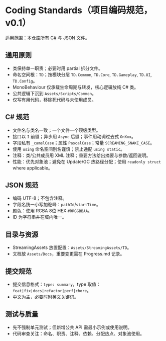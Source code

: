 # Coding Standards（项目编码规范，v0.1）

适用范围：本仓库所有 C# 与 JSON 文件。

## 通用原则
- 类保持单一职责；必要时用 partial 拆分文件。
- 命名空间根：`TD`；按模块分层 `TD.Common`, `TD.Core`, `TD.Gameplay`, `TD.UI`, `TD.Config`。
- MonoBehaviour 仅承载生命周期与转发，核心逻辑放纯 C# 类。
- 公共逻辑下沉到 `Assets/Scripts/Common`。
- 仅写有用代码，移除死代码与未使用成员。

## C# 规范
- 文件名与类名一致；一个文件一个顶级类型。
- 接口以 `I` 前缀；异步用 `Async` 后缀；事件用动词过去式 `OnXxx`。
- 字段私有 `_camelCase`；属性 `PascalCase`；常量 `SCREAMING_SNAKE_CASE`。
- 使用 `using` 命名空间别名谨慎；禁止通配 `using static`。
- 注释：类/公共成员用 XML 注释；重要方法给出摘要与参数/返回说明。
- 性能：优先对象池；避免在 Update/GC 热路径分配；使用 `readonly struct` where applicable。

## JSON 规范
- 编码 UTF-8；不包含注释。
- 字段名统一小写加驼峰：`pathId`/`startTime`。
- 颜色：使用 RGBA 8位 HEX `#RRGGBBAA`。
- ID 为字符串并在域内唯一。

## 目录与资源
- StreamingAssets 放置配置：`Assets/StreamingAssets/TD`。
- 文档放 `Assets/Docs`，重要变更需在 Progress.md 记录。

## 提交规范
- 提交信息格式：`type: summary`，type 取值：`feat|fix|docs|refactor|perf|chore`。
- 中文为主，必要时附英文关键词。

## 测试与质量
- 先不强制单元测试；但新增公共 API 需最小示例或使用说明。
- 代码审查关注：命名、职责、注释、依赖、分配热点、对象池使用。
